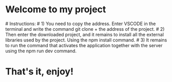 <h1>Welcome to my project</h1>
# Instructions:
# 1)
You need to copy the address. Enter VSCODE in the terminal and write the command git clone + the address of the project.
# 2)
 Then enter the downloaded project, and it remains to install all the external libraries used by the project. Using the npm install command.
# 3)
 It remains to run the command that activates the application together with the server using the npm run dev command.
 
 
 # That's it, enjoy!